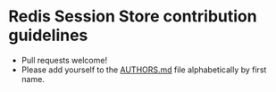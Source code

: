 Redis Session Store contribution guidelines
===========================================

- Pull requests welcome!
- Please add yourself to the [AUTHORS.md](AUTHORS.md) file
alphabetically by first name.
